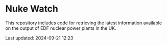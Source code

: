 # Nuke Watch

This repository includes code for retrieving the latest information available on the output of EDF nuclear power plants in the UK.

Last updated: 2024-09-21 12:23